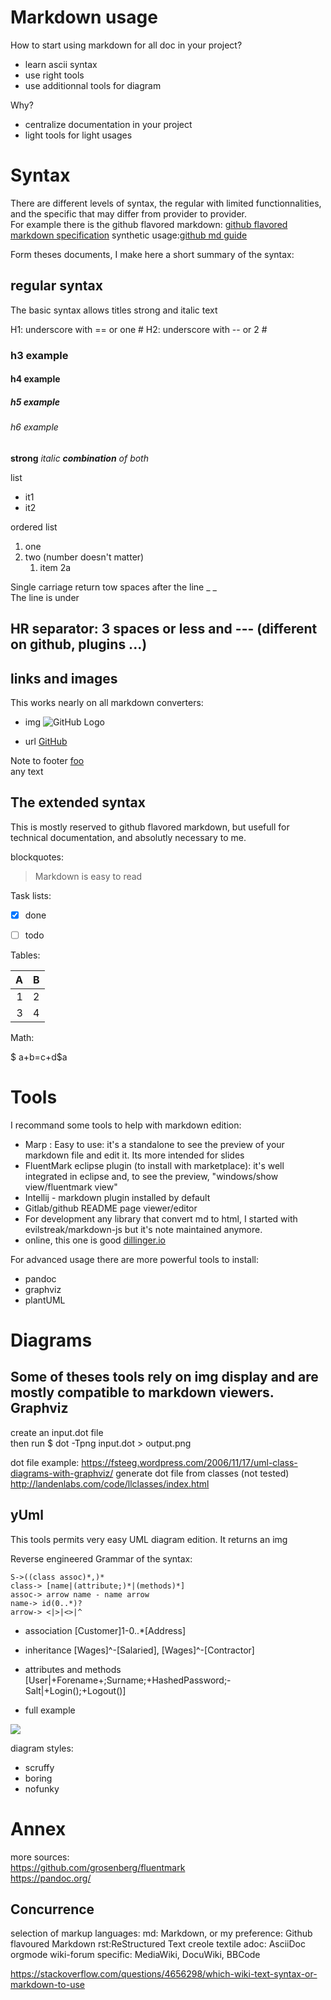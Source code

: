 Markdown usage
==============

How to start using markdown for all doc in your project?
- learn ascii syntax
- use right tools
- use additionnal tools for diagram

Why?
 - centralize documentation in your project
 - light tools for light usages

Syntax
======
There are different levels of syntax, the regular with limited functionnalities, and the specific that may differ from provider to provider.  
 For example there is the github flavored markdown:
[github flavored markdown specification](https://github.github.com/gfm/)
synthetic usage:[github md guide](https://guides.github.com/features/mastering-markdown/)

Form theses documents, I make here a short summary of the syntax:

regular syntax
--------------

The basic syntax allows titles strong and italic text

H1: underscore with == or one #
H2: underscore with -- or 2 #
###  h3 example
#### h4 example
##### h5 example
###### h6 example

**strong**
*italic*
_**combination** of both_

list
 - it1
 - it2

ordered list
1. one
3. two (number doesn't matter)
   1. item 2a

Single carriage return tow spaces after the line _ _  
The line is under


HR separator: 3 spaces or less and --- (different on github, plugins ...)  
   ---

links and images
-----------------
This works nearly on all markdown converters:  

- img
  ![GitHub Logo](https://image.flaticon.com/icons/png/128/34/34323.png)

- url
[GitHub](http://github.com)

Note to footer [foo]  
any text


[foo]: http://example.com/  (Optional Title Here)

The extended syntax
--------------------
This is mostly reserved to github flavored markdown, but usefull for technical documentation, 
and absolutly necessary to me. 

blockquotes:
> Markdown is 
> easy to read

Task lists:
 - [x] done
 - [ ] todo



Tables:

|   A|  B  |
|---:|:---:|
|   1|  2  |
|   3|  4  |



Math:

$ a+b=c+d$a
	

Tools
=====
I recommand some tools to help with markdown edition:
 - Marp : Easy to use: it's a standalone to see the preview of your markdown file and edit it. Its more intended for slides
 - FluentMark eclipse plugin (to install with marketplace): it's well integrated in eclipse and, to see the preview, "windows/show view/fluentmark view"
 - Intellij - markdown plugin installed by default 
 - Gitlab/github README page viewer/editor
 - For development any library that convert md to html, I started with evilstreak/markdown-js but it's note maintained anymore. 
 - online, this one is good [dillinger.io](https://dillinger.io/)

For advanced usage there are more powerful tools to install:
 - pandoc
 - graphviz
 - plantUML


Diagrams
=========
Some of theses tools rely on img display and are mostly compatible to markdown viewers.
Graphviz
-------
create an input.dot file  
then run
    $ dot -Tpng input.dot > output.png


dot file example:
https://fsteeg.wordpress.com/2006/11/17/uml-class-diagrams-with-graphviz/
generate dot file from classes (not tested)
http://landenlabs.com/code/llclasses/index.html


yUml
----
This tools permits very easy UML diagram edition. It returns an img


Reverse engineered Grammar of the syntax:

	S->((class assoc)*,)*
	class-> [name|(attribute;)*|(methods)*]
	assoc-> arrow name - name arrow
	name-> id(0..*)?
	arrow-> <|>|<>|^

 - association
         [Customer]1-0..*[Address]
- inheritance
        [Wages]^-[Salaried], [Wages]^-[Contractor]
- attributes and methods
        [User|+Forename+;Surname;+HashedPassword;-Salt|+Login();+Logout()]

- full example
<img src="http://yuml.me/diagram/scruffy/class/[note: You can stick notes on diagrams too!{bg:cornsilk}],[Customer]<>1-orders 0..*>[Order], [Order]++*-*>[LineItem], [Order]-1>[DeliveryMethod], [Order]*-*>[Product], [Category]<->[Product], [DeliveryMethod]^[National], [DeliveryMethod]^[International]" >

diagram styles:
 - scruffy
 - boring
 - nofunky


Annex
=====

more sources:  
https://github.com/grosenberg/fluentmark  
https://pandoc.org/  

Concurrence
-----------
selection of markup languages:
md: Markdown, or my preference: Github flavoured Markdown
rst:ReStructured Text
creole
textile
adoc: AsciiDoc
orgmode
wiki-forum specific: MediaWiki, DocuWiki, BBCode

<https://stackoverflow.com/questions/4656298/which-wiki-text-syntax-or-markdown-to-use>



